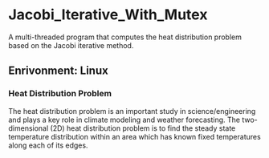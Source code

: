 # Jacobi_Iterative_With_Mutex
A multi-threaded program that computes the heat distribution problem based on the Jacobi iterative  method.

## Enrivonment: Linux

### Heat Distribution Problem
The heat distribution problem is an important study in science/engineering and plays a key role in climate modeling and weather forecasting. The two-dimensional (2D) heat distribution problem is to find the steady state temperature distribution within an area which has known fixed temperatures along each of its edges.


